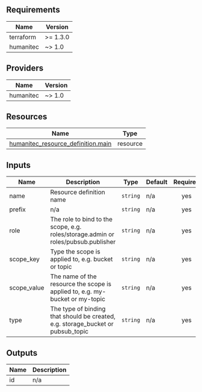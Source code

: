 <!-- BEGIN_TF_DOCS -->
## Requirements

| Name | Version |
|------|---------|
| terraform | >= 1.3.0 |
| humanitec | ~> 1.0 |

## Providers

| Name | Version |
|------|---------|
| humanitec | ~> 1.0 |

## Resources

| Name | Type |
|------|------|
| [humanitec_resource_definition.main](https://registry.terraform.io/providers/humanitec/humanitec/latest/docs/resources/resource_definition) | resource |

## Inputs

| Name | Description | Type | Default | Required |
|------|-------------|------|---------|:--------:|
| name | Resource definition name | `string` | n/a | yes |
| prefix | n/a | `string` | n/a | yes |
| role | The role to bind to the scope, e.g. roles/storage.admin or roles/pubsub.publisher | `string` | n/a | yes |
| scope\_key | Type the scope is applied to, e.g. bucket or topic | `string` | n/a | yes |
| scope\_value | The name of the resource the scope is applied to, e.g. my-bucket or my-topic | `string` | n/a | yes |
| type | The type of binding that should be created, e.g. storage\_bucket or pubsub\_topic | `string` | n/a | yes |

## Outputs

| Name | Description |
|------|-------------|
| id | n/a |
<!-- END_TF_DOCS -->